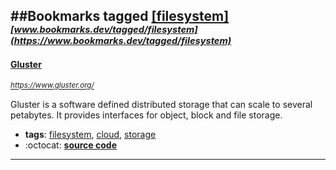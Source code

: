 ##Bookmarks tagged [[filesystem]](https://www.bookmarks.dev?q=[filesystem])
_<sup><sup>[www.bookmarks.dev/tagged/filesystem](https://www.bookmarks.dev/tagged/filesystem)</sup></sup>_
---
#### [Gluster ](https://www.gluster.org/)
_<sup>https://www.gluster.org/</sup>_

Gluster is a software defined distributed storage that can scale to several petabytes. It provides interfaces for object, block and file storage.
* **tags**: [filesystem](../tagged/filesystem.md), [cloud](../tagged/cloud.md), [storage](../tagged/storage.md)
* :octocat: **[source code](https://github.com/gluster/glusterfs)**
---
